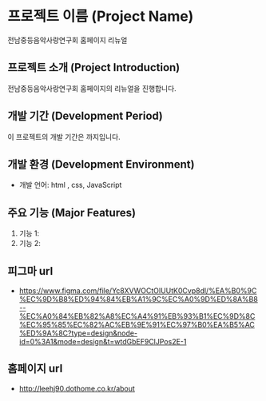 # 프로젝트 이름 (Project Name)

전남중등음악사랑연구회 홈페이지 리뉴얼

## 프로젝트 소개 (Project Introduction)

전남중등음악사랑연구회 홈페이지의 리뉴얼을 진행합니다.

## 개발 기간 (Development Period)

이 프로젝트의 개발 기간은 까지입니다.

## 개발 환경 (Development Environment)

- 개발 언어: html , css, JavaScript

## 주요 기능 (Major Features)

1. 기능 1:
2. 기능 2:

## 피그마 url

- https://www.figma.com/file/Yc8XVWOCtOIUUtK0Cvp8dl/%EA%B0%9C%EC%9D%B8%ED%94%84%EB%A1%9C%EC%A0%9D%ED%8A%B8--%EC%A0%84%EB%82%A8%EC%A4%91%EB%93%B1%EC%9D%8C%EC%95%85%EC%82%AC%EB%9E%91%EC%97%B0%EA%B5%AC%ED%9A%8C?type=design&node-id=0%3A1&mode=design&t=wtdGbEF9ClJPos2E-1

## 홈페이지 url

- http://leehj90.dothome.co.kr/about

